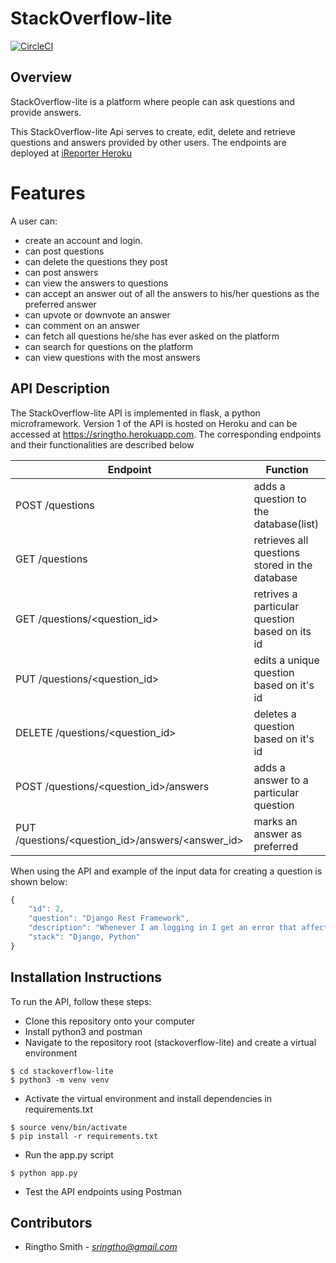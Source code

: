 # StackOverflow-lite 

[![CircleCI](https://circleci.com/gh/ringtho/stackoverflow-lite.svg?style=svg)](https://circleci.com/gh/ringtho/stackoverflow-lite)


## Overview
StackOverflow-lite is a platform where people can ask questions and provide answers.

This StackOverflow-lite Api serves to create, edit, delete and retrieve questions and answers provided by other users.
The endpoints are deployed at [iReporter Heroku](https://sringtho.herokuapp.com)

# Features

A user can:

- create an account and login.
- can post questions
- can delete the questions they post
- can post answers
- can view the answers to questions
- can accept an answer out of all the answers to his/her questions as the preferred answer
- can upvote or downvote an answer
- can comment on an answer
- can fetch all questions he/she has ever asked on the platform
- can search for questions on the platform
- can view questions with the most answers

## API Description ##
The StackOverflow-lite API is implemented in flask, a python microframework. Version 1 of the API is hosted on Heroku and can be accessed at https://sringtho.herokuapp.com.
The corresponding endpoints and their functionalities are described below

|Endpoint                                       | Function                          
|-----------------------------------------------|----------------------------------------------
|POST /questions                                    | adds a question to the database(list)
|GET /questions                                     | retrieves all questions stored in the database
|GET /questions/<question_id>                       | retrives a particular question based on its id
|PUT /questions/<question_id>                       | edits a unique question based on it's id 
|DELETE /questions/<question_id>                    | deletes a question based on it's id
|POST /questions/<question_id>/answers              | adds a answer to a particular question
|PUT /questions/<question_id>/answers/<answer_id>   | marks an answer as preferred

When using the API and example of the input data for creating a question is shown below:
```javascript
{
    "id": 2,
    "question": "Django Rest Framework",
    "description": "Whenever I am logging in I get an error that affects my applicati",
    "stack": "Django, Python"
}
```

## Installation Instructions
To run the API, follow these steps:
* Clone this repository onto your computer
* Install python3 and postman
* Navigate to the repository root (stackoverflow-lite) and create a virtual environment
```
$ cd stackoverflow-lite
$ python3 -m venv venv
```
* Activate the virtual environment and install dependencies in requirements.txt
```
$ source venv/bin/activate
$ pip install -r requirements.txt
```
* Run the app.py script
```
$ python app.py
```
* Test the API endpoints using Postman

## Contributors
* Ringtho Smith - *sringtho@gmail.com*
